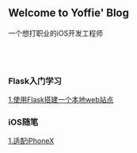 ## Welcome to Yoffie' Blog
一个想打职业的iOS开发工程师
<br>
<br>
<br>
<br>
### Flask入门学习
[1.使用Flask搭建一个本地web站点](https://yoffieyf.github.io/Yoffie/flask/flask01)

### iOS随笔
[1.适配iPhoneX](https://yoffieyf.github.io/Yoffie/iOS/iPhoneX适配)
